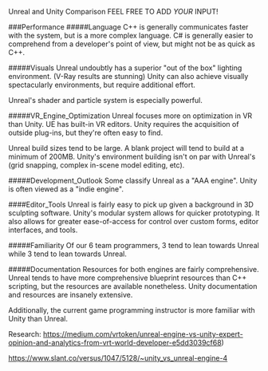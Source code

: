 Unreal and Unity Comparison
FEEL FREE TO ADD *YOUR* INPUT!

###Performance
#####Language
C++ is generally communicates faster with the system, but is a more complex language. 
C# is generally easier to comprehend from a developer's point of view, but might not be as quick as C++.

#####Visuals
Unreal undoubtly has a superior "out of the box" lighting environment. (V-Ray results are stunning)
Unity can also achieve visually spectacularly environments, but require additional effort.

Unreal's shader and particle system is especially powerful.

#####VR_Engine_Optimization
Unreal focuses more on optimization in VR than Unity. UE has built-in VR editors.
Unity requires the acquisition of outside plug-ins, but they're often easy to find.

Unreal build sizes tend to be large. A blank project will tend to build at a minimum of 200MB.
Unity's environment building isn't on par with Unreal's (grid snapping, complex in-scene model editing, etc).

#####Development_Outlook
Some classify Unreal as a "AAA engine".
Unity is often viewed as a "indie engine".

####Editor_Tools
Unreal is fairly easy to pick up given a background in 3D sculpting software.
Unity's modular system allows for quicker prototyping. It also allows for greater ease-of-access for control over custom forms, editor interfaces, and tools.

#####Familiarity
Of our 6 team programmers, 3 tend to lean towards Unreal while 3 tend to lean towards Unreal.

#####Documentation
Resources for both engines are fairly comprehensive. Unreal tends to have more comprehensive blueprint resources than C++ scripting, but the resources are available nonetheless.
Unity documentation and resources are insanely extensive. 

Additionally, the current game programming instructor is more familiar with Unity than Unreal.


Research:
https://medium.com/vrtoken/unreal-engine-vs-unity-expert-opinion-and-analytics-from-vrt-world-developer-e5dd3039cf68)

https://www.slant.co/versus/1047/5128/~unity_vs_unreal-engine-4


